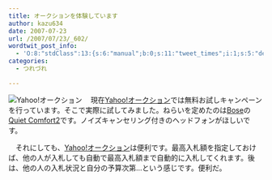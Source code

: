 ```yaml
---
title: オークションを体験しています
author: kazu634
date: 2007-07-23
url: /2007/07/23/_602/
wordtwit_post_info:
  - 'O:8:"stdClass":13:{s:6:"manual";b:0;s:11:"tweet_times";i:1;s:5:"delay";i:0;s:7:"enabled";i:1;s:10:"separation";s:2:"60";s:7:"version";s:3:"3.7";s:14:"tweet_template";b:0;s:6:"status";i:2;s:6:"result";a:0:{}s:13:"tweet_counter";i:2;s:13:"tweet_log_ids";a:1:{i:0;i:3087;}s:9:"hash_tags";a:0:{}s:8:"accounts";a:1:{i:0;s:7:"kazu634";}}'
categories:
  - つれづれ

---
```

<div class="section">
<p>
<a href="http://auctions.yahoo.co.jp/jp/" onclick="__gaTracker('send', 'event', 'outbound-article', 'http://auctions.yahoo.co.jp/jp/', '');" target="_blank"><img align="left" alt="Yahoo!オークション" src="http://img.simpleapi.net/small/http://auctions.yahoo.co.jp/jp/" border="0" /></a>
</p>
  
<p>
    　現在<a href="http://auctions.yahoo.co.jp/jp/" onclick="__gaTracker('send', 'event', 'outbound-article', 'http://auctions.yahoo.co.jp/jp/', 'Yahoo!オークション');" target="blank">Yahoo!オークション</a>では無料お試しキャンペーンを行っています。そこで実際に試してみました。ねらいを定めたのは<a href="http://www.bose.co.jp/" onclick="__gaTracker('send', 'event', 'outbound-article', 'http://www.bose.co.jp/', 'Bose');" target="blank">Bose</a>の<a href="http://www.bose.co.jp/dmg/headphones_headsets/qc2/" onclick="__gaTracker('send', 'event', 'outbound-article', 'http://www.bose.co.jp/dmg/headphones_headsets/qc2/', 'Quiet Comfort2');" target="blank">Quiet Comfort2</a>です。ノイズキャンセリング付きのヘッドフォンがほしいです。
</p>
  
<p>
    　それにしても、<a href="http://auctions.yahoo.co.jp/jp/" onclick="__gaTracker('send', 'event', 'outbound-article', 'http://auctions.yahoo.co.jp/jp/', 'Yahoo!オークション');" target="blank">Yahoo!オークション</a>は便利です。最高入札額を指定しておけば、他の人が入札しても自動で最高入札額まで自動的に入札してくれます。後は、他の人の入札状況と自分の予算次第…という感じです。便利だ。
</p>
</div>
